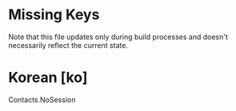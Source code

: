 # Missing Keys
Note that this file updates only during build processes and doesn't necessarily reflect the current state.

# Korean [ko]
Contacts.NoSession  


